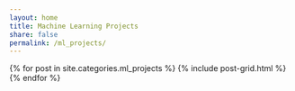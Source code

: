 ```yaml
---
layout: home
title: Machine Learning Projects
share: false
permalink: /ml_projects/
---
```


<div class="tiles">                                                             
{% for post in site.categories.ml_projects %}
  {% include post-grid.html %}                                                  
{% endfor %}                                                                    
</div>
